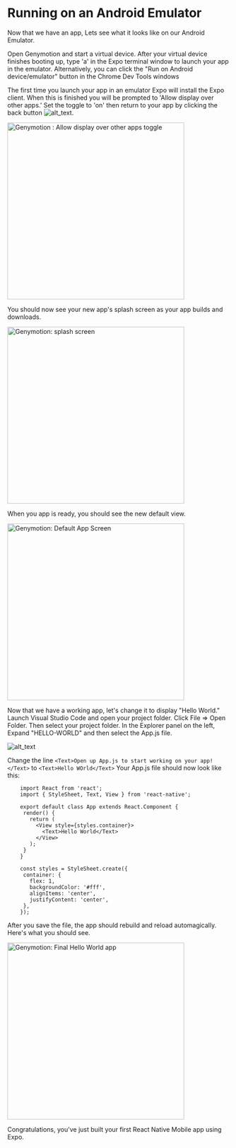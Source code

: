 # Running on an Android Emulator

Now that we have an app, Lets see what it looks like on our Android Emulator.

Open Genymotion and start a virtual device.  After your virtual device finishes booting up, type 'a' in the Expo terminal window to launch your app in the emulator.  Alternatively, you can click the "Run on Android device/emulator" button in the Chrome Dev Tools windows

The first time you launch your app in an emulator Expo will install the Expo client.  When this is finished you will be prompted to 'Allow display over other apps.'  Set the toggle to 'on' then return to your app by clicking the back button ![alt_text](assets/02/back-button.png "Genymotion : back button").

 <img src="assets/02/Capture8.PNG" width=400 alt="Genymotion : Allow display over other apps toggle"/>

 You should now see your new app's splash screen as your app builds and downloads.

 <img src="assets/02/Capture9.PNG" width=400 alt="Genymotion: splash screen"/>

When you app is ready, you should see the new default view.

 <img src="assets/02/Capture-10.PNG" width=400 alt="Genymotion: Default App Screen"/>

Now that we have a working app, let's change it to display "Hello World."  Launch Visual Studio Code and open your project folder.  Click File => Open Folder.  Then select your project folder.   In the Explorer panel on the left, Expand "HELLO-WORLD" and then select the App.js file.

![alt_text](assets/02/Capture-11.PNG "Visual Studio Code: App.js changes")

Change the line `<Text>Open up App.js to start working on your app!</Text>` to `<Text>Hello WOrld</Text>` Your App.js file should now look like this:

```
    import React from 'react';
    import { StyleSheet, Text, View } from 'react-native';

    export default class App extends React.Component {
     render() {
       return (
         <View style={styles.container}>
           <Text>Hello World</Text>
         </View>
       );
     }
    }

    const styles = StyleSheet.create({
     container: {
       flex: 1,
       backgroundColor: '#fff',
       alignItems: 'center',
       justifyContent: 'center',
     },
    });
```

After you save the file, the app should rebuild and reload automagically.  Here's what you should see.

<img src="assets/02/Capture-12.PNG" width=400 alt="Genymotion: Final Hello World app"/>


Congratulations, you've just built your first React Native Mobile app using Expo.
